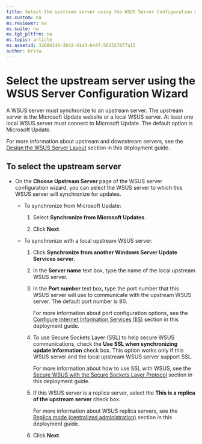 ```yaml
---
title: Select the upstream server using the WSUS Server Configuration Wizard
ms.custom: na
ms.reviewer: na
ms.suite: na
ms.tgt_pltfrm: na
ms.topic: article
ms.assetid: 32084144-3b42-41a3-b447-562327877a15
author: britw
---
```

# Select the upstream server using the WSUS Server Configuration Wizard
A WSUS server must synchronize to an upstream server. The upstream server is the Microsoft Update website or a local WSUS server. At least one local WSUS server must connect to Microsoft Update. The default option is Microsoft Update.  
  
For more information about upstream and downstream servers, see the [Design the WSUS Server Layout](../Topic/Design-the-WSUS-Server-Layout.md) section in this deployment guide.  
  
## <a name="procupstream"></a>To select the upstream server  
  
-   On the **Choose Upstream Server** page of the WSUS server configuration wizard, you can select the WSUS server to which this WSUS server will synchronize for updates.  
  
    -   To synchronize from Microsoft Update:  
  
        1.  Select **Synchronize from Microsoft Updates**.  
  
        2.  Click **Next**.  
  
    -   To synchronize with a local upstream WSUS server:  
  
        1.  Click **Synchronize from another Windows Server Update Services server**.  
  
        2.  In the **Server name** text box, type the name of the local upstream WSUS server.  
  
        3.  In the **Port number** text box, type the port number that this WSUS server will use to communicate with the upstream WSUS server. The default port number is 80.  
  
            For more information about port configuration options, see the [Configure Internet Information Services \(IIS\)](../Topic/Prepare-the-Network-and-Server-for-WSUS-3.0-SP2.md#iis) section in this deployment guide.  
  
        4.  To use Secure Sockets Layer \(SSL\) to help secure WSUS communications, check the **Use SSL when synchronizing update information** check box. This option works only if this WSUS server and the local upstream WSUS server support SSL.  
  
            For more information about how to use SSL with WSUS, see the [Secure WSUS with the Secure Sockets Layer Protocol](../Topic/Secure-the-WSUS-3.0-SP2-Deployment.md#ssl) section in this deployment guide.  
  
        5.  If this WSUS server is a replica server, select the **This is a replica of the upstream server** check box.  
  
            For more information about WSUS replica servers, see the [Replica mode \(centralized administration\)](../Topic/Design-the-WSUS-Server-Layout.md#replica) section in this deployment guide.  
  
        6.  Click **Next**.  
  
